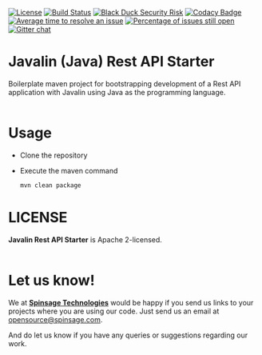 [![License](https://img.shields.io/badge/License-Apache%202.0-blue.svg)](https://opensource.org/licenses/Apache-2.0)
[![Build Status](https://travis-ci.com/spinsage/javalin-java-starter-restapi.svg?branch=main)](https://travis-ci.com/spinsage/javalin-java-starter-restapi)
[![Black Duck Security Risk](https://copilot.blackducksoftware.com/github/repos/spinsage/javalin-java-starter-restapi/branches/main/badge-risk.svg)](https://copilot.blackducksoftware.com/github/repos/spinsage/javalin-java-starter-restapi/branches/main)
[![Codacy Badge](https://api.codacy.com/project/badge/Grade/0f6f3fbcbd77439fb431a59831827e73)](https://app.codacy.com/gh/spinsage/javalin-java-starter-restapi?utm_source=github.com&utm_medium=referral&utm_content=spinsage/javalin-java-starter-restapi&utm_campaign=Badge_Grade)
[![Average time to resolve an issue](http://isitmaintained.com/badge/resolution/spinsage/javalin-java-starter-restapi.svg)](http://isitmaintained.com/project/spinsage/javalin-java-starter-restapi "Average time to resolve an issue")
[![Percentage of issues still open](http://isitmaintained.com/badge/open/spinsage/javalin-java-starter-restapi.svg)](http://isitmaintained.com/project/spinsage/javalin-java-starter-restapi "Percentage of issues still open")
[![Gitter chat](https://badges.gitter.im/gitterHQ/gitter.png)](https://gitter.im/spinsage/community)

# Javalin (Java) Rest API Starter

Boilerplate maven project for bootstrapping development of a Rest API application with Javalin using Java as the programming language.
<br><br>
# Usage
- Clone the repository
- Execute the maven command

	```bash
	mvn clean package
	```

# LICENSE
**Javalin Rest API Starter** is Apache 2-licensed.
<br><br>

# Let us know!
We at [**Spinsage Technologies**](https://www.spinsage.com/) would be happy if you send us links to your projects where you are using our code. Just send us an email at opensource@spinsage.com. 

And do let us know if you have any queries or suggestions regarding our work.
